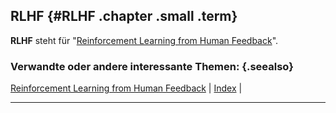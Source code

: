 ## RLHF {#RLHF .chapter .small .term}

**RLHF** steht für "[Reinforcement Learning from Human Feedback](#Reinforcement-Learning-from-Human-Feedback)".

### Verwandte oder andere interessante Themen: {.seealso}

[Reinforcement Learning from Human Feedback](#Reinforcement-Learning-from-Human-Feedback) |
[Index](#Index) |

----


